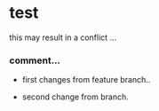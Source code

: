 test
====

this may result in a conflict ... 



### comment...


* first changes from feature branch.. 

* second change from branch.

